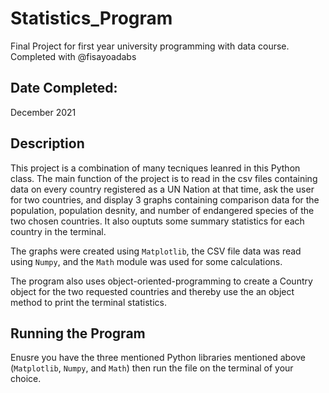 # Statistics_Program
Final Project for first year university programming with data course. Completed with @fisayoadabs

## Date Completed: 
December 2021

## Description
This project is a combination of many tecniques leanred in this Python class. The main function of the project is to read in the csv files containing data on every country registered as a UN Nation at that time, ask the user for two countries, and display 3 graphs containing comparison data for the population, population desnity, and number of endangered species of the two chosen countries. It also ouptuts some summary statistics for each country in the terminal.

The graphs were created using `Matplotlib`, the CSV file data was read using `Numpy`, and the `Math` module was used for some calculations.

The program also uses object-oriented-programming to create a Country object for the two requested countries and thereby use the an object method to print the terminal statistics. 

## Running the Program
Enusre you have the three mentioned Python libraries mentioned above (`Matplotlib`, `Numpy`, and `Math`) then run the file on the terminal of your choice.
